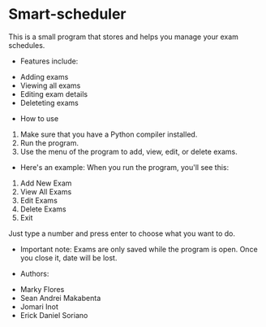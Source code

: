 # Smart-scheduler
This is a small program that stores and helps you manage your exam schedules.

* Features include:
- Adding exams
- Viewing all exams
- Editing exam details
- Deleteting exams


* How to use
1. Make sure that you have a Python compiler installed.
2. Run the program.
3. Use the menu of the program to add, view, edit, or delete exams.


* Here's an example:
When you run the program, you'll see this:
1. Add New Exam
2. View All Exams
3. Edit Exams
4. Delete Exams
5. Exit 

Just type a number and press enter to choose what you want to do.


* Important note:
Exams are only saved while the program is open. Once you close it, date will be lost.


* Authors:
- Marky Flores
- Sean Andrei Makabenta
- Jomari Inot
- Erick Daniel Soriano
